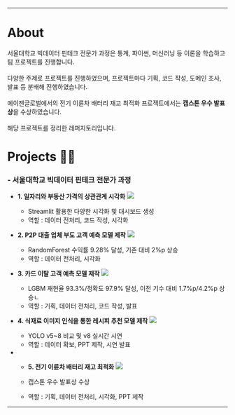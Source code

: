 ***
# **About**
서울대학교 빅데이터 핀테크 전문가 과정은 통계, 파이썬, 머신러닝 등 이론을 학습하고 팀 프로젝트를 진행합니다.<br/><br/>
다양한 주제로 프로젝트를 진행하였으며, 프로젝트마다 기획, 코드 작성, 도메인 조사, 발표 등 분배해 진행하였습니다.<br/><br/>
에이젠글로벌에서의 전기 이륜차 배터리 재고 최적화 프로젝트에서는 **캡스톤 우수 발표상**을 수상하였습니다.   <br/><br/>
해당 프로젝트를 정리한 레퍼지토리입니다.

# **Projects 🧑‍💻**

### **- 서울대학교 빅데이터 핀테크 전문가 과정** 

- **1. 일자리와 부동산 가격의 상관관계 시각화** <a href="https://github.com/SKYoooon/SNU_Fintech/tree/main/01.Visualization" target="_blank"> <img src="https://img.shields.io/badge/Link-1F2544"/> </a>

  - Streamlit 활용한 다양한 시각화 및 대시보드 생성
  - 역할 : 데이터 전처리, 코드 작성, 시각화

- **2. P2P 대출 업체 부도 고객 예측 모델 제작** <a href="https://github.com/SKYoooon/SNU_Fintech/tree/main/02.P2P_Lending" target="_blank"> <img src="https://img.shields.io/badge/Link-1F2544"/> </a>

  - RandomForest 수익률 9.28% 달성, 기존 대비 2%p 상승
  - 역할 : 데이터 전처리, 시각화

- **3. 카드 이탈 고객 예측 모델 제작** <a href="https://github.com/SKYoooon/SNU_Fintech/tree/main/03.CardChurn" target="_blank"> <img src="https://img.shields.io/badge/Link-1F2544"/> </a>

  - LGBM 재현율 93.3%/정확도 97.9% 달성, 이전 기수 대비 1.7%p/4.2%p 상승ㄴ
  - 역할 : 기획, 데이터 전처리, 코드 작성, 발표

- **4. 식재료 이미지 인식을 통한 레시피 추천 모델 제작** <a href="https://github.com/SKYoooon/SNU_Fintech/tree/main/04.Food_Ingredient_Recognition(YOLO)" target="_blank"> <img src="https://img.shields.io/badge/Link-1F2544"/> </a>

  - YOLO v5~8 비교 및 v8 실시간 시연
  - 역할 : 데이터 확보, PPT 제작, 시연 발표

- - **5. 전기 이륜차 배터리 재고 최적화** <a href="https://github.com/SKYoooon/SNU_Fintech/tree/main/05.Capstone" target="_blank"> <img src="https://img.shields.io/badge/Link-1F2544"/> </a>

  - 캡스톤 우수 발표상 수상
  - 역할 : 기획, 데이터 전처리, 시각화, PPT 제작


***